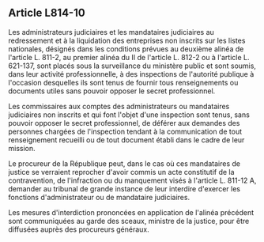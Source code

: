 Article L814-10
----
Les administrateurs judiciaires et les mandataires judiciaires au redressement
et à la liquidation des entreprises non inscrits sur les listes nationales,
désignés dans les conditions prévues au deuxième alinéa de l'article L. 811-2,
au premier alinéa du II de l'article L. 812-2 ou à l'article L. 621-137, sont
placés sous la surveillance du ministère public et sont soumis, dans leur
activité professionnelle, à des inspections de l'autorité publique à l'occasion
desquelles ils sont tenus de fournir tous renseignements ou documents utiles
sans pouvoir opposer le secret professionnel.

Les commissaires aux comptes des administrateurs ou mandataires judiciaires non
inscrits et qui font l'objet d'une inspection sont tenus, sans pouvoir opposer
le secret professionnel, de déférer aux demandes des personnes chargées de
l'inspection tendant à la communication de tout renseignement recueilli ou de
tout document établi dans le cadre de leur mission.

Le procureur de la République peut, dans le cas où ces mandataires de justice se
verraient reprocher d'avoir commis un acte constitutif de la contravention, de
l'infraction ou du manquement visés à l'article L. 811-12 A, demander au
tribunal de grande instance de leur interdire d'exercer les fonctions
d'administrateur ou de mandataire judiciaires.

Les mesures d'interdiction prononcées en application de l'alinéa précédent sont
communiquées au garde des sceaux, ministre de la justice, pour être diffusées
auprès des procureurs généraux.
